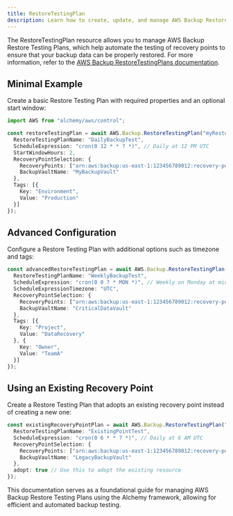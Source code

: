 ```yaml
---
title: RestoreTestingPlan
description: Learn how to create, update, and manage AWS Backup RestoreTestingPlans using Alchemy Cloud Control.
---
```



The RestoreTestingPlan resource allows you to manage AWS Backup Restore Testing Plans, which help automate the testing of recovery points to ensure that your backup data can be properly restored. For more information, refer to the [AWS Backup RestoreTestingPlans documentation](https://docs.aws.amazon.com/backup/latest/userguide/).

## Minimal Example

Create a basic Restore Testing Plan with required properties and an optional start window:

```ts
import AWS from "alchemy/aws/control";

const restoreTestingPlan = await AWS.Backup.RestoreTestingPlan("myRestoreTestingPlan", {
  RestoreTestingPlanName: "DailyBackupTest",
  ScheduleExpression: "cron(0 12 * * ? *)", // Daily at 12 PM UTC
  StartWindowHours: 2,
  RecoveryPointSelection: {
    RecoveryPoints: ["arn:aws:backup:us-east-1:123456789012:recovery-point:abcd1234-efgh-5678-ijkl-90mnopqrst"],
    BackupVaultName: "MyBackupVault"
  },
  Tags: [{
    Key: "Environment",
    Value: "Production"
  }]
});
```

## Advanced Configuration

Configure a Restore Testing Plan with additional options such as timezone and tags:

```ts
const advancedRestoreTestingPlan = await AWS.Backup.RestoreTestingPlan("advancedRestoreTestingPlan", {
  RestoreTestingPlanName: "WeeklyBackupTest",
  ScheduleExpression: "cron(0 0 ? * MON *)", // Weekly on Monday at midnight UTC
  ScheduleExpressionTimezone: "UTC",
  RecoveryPointSelection: {
    RecoveryPoints: ["arn:aws:backup:us-east-1:123456789012:recovery-point:abcd1234-efgh-5678-ijkl-90mnopqrst"],
    BackupVaultName: "CriticalDataVault"
  },
  Tags: [{
    Key: "Project",
    Value: "DataRecovery"
  }, {
    Key: "Owner",
    Value: "TeamA"
  }]
});
```

## Using an Existing Recovery Point

Create a Restore Testing Plan that adopts an existing recovery point instead of creating a new one:

```ts
const existingRecoveryPointPlan = await AWS.Backup.RestoreTestingPlan("existingRecoveryPointPlan", {
  RestoreTestingPlanName: "ExistingPointTest",
  ScheduleExpression: "cron(0 6 * * ? *)", // Daily at 6 AM UTC
  RecoveryPointSelection: {
    RecoveryPoints: ["arn:aws:backup:us-east-1:123456789012:recovery-point:abcd1234-efgh-5678-ijkl-90mnopqrst"],
    BackupVaultName: "LegacyBackupVault"
  },
  adopt: true // Use this to adopt the existing resource
});
``` 

This documentation serves as a foundational guide for managing AWS Backup Restore Testing Plans using the Alchemy framework, allowing for efficient and automated backup testing.
